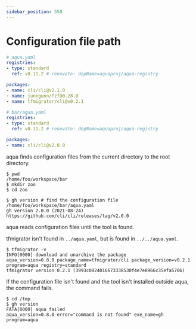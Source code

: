 ```yaml
---
sidebar_position: 550
---
```


# Configuration file path

```yaml
# aqua.yaml
registries:
- type: standard
  ref: v0.11.2 # renovate: depName=aquaproj/aqua-registry

packages:
- name: cli/cli@v2.1.0
- name: junegunn/fzf@0.28.0
- name: tfmigrator/cli@v0.2.1
```

```yaml
# bar/aqua.yaml
registries:
- type: standard
  ref: v0.11.2 # renovate: depName=aquaproj/aqua-registry

packages:
- name: cli/cli@v2.0.0
```

aqua finds configuration files from the current directory to the root directory.

```console
$ pwd
/home/foo/workspace/bar
$ mkdir zoo
$ cd zoo

$ gh version # find the configuration file /home/foo/workspace/bar/aqua.yaml
gh version 2.0.0 (2021-08-24)
https://github.com/cli/cli/releases/tag/v2.0.0
```

aqua reads configuration files until the tool is found.

tfmigrator isn't found in `../aqua.yaml`, but is found in `../../aqua.yaml`.

```console
$ tfmigrator -v
INFO[0000] download and unarchive the package            aqua_version=0.8.0 package_name=tfmigrator/cli package_version=v0.2.1 program=aqua registry=standard
tfmigrator version 0.2.1 (3993c0824016673338530f4e7e8966c35efa5706)
```

If the configuration file isn't found and the tool isn't installed outside aqua, the command fails.

```console
$ cd /tmp
$ gh version
FATA[0000] aqua failed                                   aqua_version=0.8.0 error="command is not found" exe_name=gh program=aqua
```
